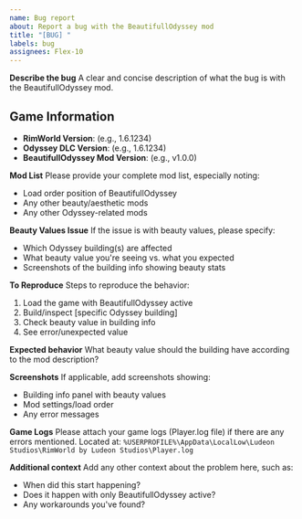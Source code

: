 ```yaml
---
name: Bug report
about: Report a bug with the BeautifullOdyssey mod
title: "[BUG] "
labels: bug
assignees: Flex-10
---
```


**Describe the bug**
A clear and concise description of what the bug is with the BeautifullOdyssey mod.

## Game Information

- **RimWorld Version**: (e.g., 1.6.1234)
- **Odyssey DLC Version**: (e.g., 1.6.1234)
- **BeautifullOdyssey Mod Version**: (e.g., v1.0.0)

**Mod List**
Please provide your complete mod list, especially noting:

- Load order position of BeautifullOdyssey
- Any other beauty/aesthetic mods
- Any other Odyssey-related mods

**Beauty Values Issue**
If the issue is with beauty values, please specify:

- Which Odyssey building(s) are affected
- What beauty value you're seeing vs. what you expected
- Screenshots of the building info showing beauty stats

**To Reproduce**
Steps to reproduce the behavior:

1. Load the game with BeautifullOdyssey active
2. Build/inspect [specific Odyssey building]
3. Check beauty value in building info
4. See error/unexpected value

**Expected behavior**
What beauty value should the building have according to the mod description?

**Screenshots**
If applicable, add screenshots showing:

- Building info panel with beauty values
- Mod settings/load order
- Any error messages

**Game Logs**
Please attach your game logs (Player.log file) if there are any errors mentioned.
Located at: `%USERPROFILE%\AppData\LocalLow\Ludeon Studios\RimWorld by Ludeon Studios\Player.log`

**Additional context**
Add any other context about the problem here, such as:

- When did this start happening?
- Does it happen with only BeautifullOdyssey active?
- Any workarounds you've found?
